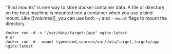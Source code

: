 
"Bind mounts" is one way to store docker container data. A file or directory on the host machine is mounted into a container when you use a bind mount. Like [[volumes]], you can use both `-v` and `--mount` flags to mount the directory.

```shell
docker run -d -v "/var/data/target:/app" nginx:latest
# or
docker run -d --mount type=bind,source=/var/data/target,target=/app nginx:latest
```